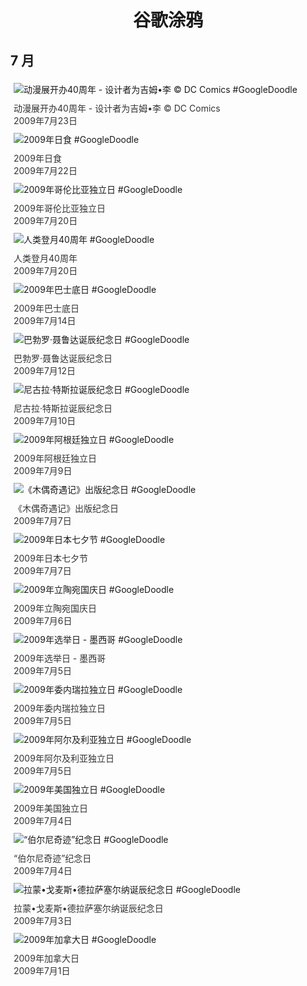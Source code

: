 
<h1 align="center"> 谷歌涂鸦 </h1>




## 7 月

<div class="image">


<img src="https://lh3.googleusercontent.com/btq3YVjoi72XmCynQdE_Uo1nWzbCpGQJk2ronbGSSPYQsWyFHLJIzZsQwSj6icOOgQgprG-HIWT1kvDcldOoD743blGVuZ1If9ORzR9N=s660" alt="动漫展开办40周年 - 设计者为吉姆•李 © DC Comics #GoogleDoodle" style="margin: 5px"/>
<div class="info" style="font-size: 14px; color:#333333; margin:5px"><div class="title">动漫展开办40周年 - 设计者为吉姆•李 © DC Comics</div><div class="date">2009年7月23日</div></div>

<img src="https://lh3.googleusercontent.com/a2tvAf9zHGGL0nHqEobunWr1ukQKPHUgeoNAbX-VlamNXB42OqFvoVkJ6v5SHQxAgCqIMMSvDy3nxOoAg-NDhB9D6iYH3RGdjzoKp5qk=s660" alt="2009年日食 #GoogleDoodle" style="margin: 5px"/>
<div class="info" style="font-size: 14px; color:#333333; margin:5px"><div class="title">2009年日食</div><div class="date">2009年7月22日</div></div>

<img src="https://lh3.googleusercontent.com/eKHBsl-eVykIUR33uY2GRIxtoirTveMkbZAZzuZBKY6QkIJzoZt9-aNbWfT_iVtysjUu-Fokms7ukZr8CsDoBi2UosQvzhmn9MS2n69B=s660" alt="2009年哥伦比亚独立日 #GoogleDoodle" style="margin: 5px"/>
<div class="info" style="font-size: 14px; color:#333333; margin:5px"><div class="title">2009年哥伦比亚独立日</div><div class="date">2009年7月20日</div></div>

<img src="https://lh3.googleusercontent.com/tfr0TGmeiFKumb8GTzZpnzGx6u-WgBR97lnUhf4NYh2JljMQiCLOYdnKfDxE98554PAHvByOikgtaXoMltnfrUVIXpAVW6I4FpSMAhOHnQ=s660" alt="人类登月40周年 #GoogleDoodle" style="margin: 5px"/>
<div class="info" style="font-size: 14px; color:#333333; margin:5px"><div class="title">人类登月40周年</div><div class="date">2009年7月20日</div></div>

<img src="https://lh3.googleusercontent.com/kOdbdwwKntuRVVfs7I7sFFlMv9sJtD0ynfY1a8qLAPWR5h4hmZAbU-ZxcPaN6SJ06lBrqix-MJy1EyXq0NO8zBomgH2joTwagdSQOz4=s660" alt="2009年巴士底日 #GoogleDoodle" style="margin: 5px"/>
<div class="info" style="font-size: 14px; color:#333333; margin:5px"><div class="title">2009年巴士底日</div><div class="date">2009年7月14日</div></div>

<img src="https://lh3.googleusercontent.com/oqujVPubWjNSSzEWicQYOso30PJhY_i8zhLwkN4Eb_vUWgfJTq6YB5ik6mce5NBb9cH9jffr2JhMgKQjAlPqg3559pRmel8LJ1kodcA=s660" alt="巴勃罗·聂鲁达诞辰纪念日 #GoogleDoodle" style="margin: 5px"/>
<div class="info" style="font-size: 14px; color:#333333; margin:5px"><div class="title">巴勃罗·聂鲁达诞辰纪念日</div><div class="date">2009年7月12日</div></div>

<img src="https://lh3.googleusercontent.com/a8jF0RC7N-2BTvRPy0BTDsWJb5nC4FhybUSyCHfbv2k1LcWnZS7B9tcpD9vzXFYbp0D2F5XFaLtuSPRGYJMckXaZh3HEjSWnCGXVYNh6=s660" alt="尼古拉·特斯拉诞辰纪念日 #GoogleDoodle" style="margin: 5px"/>
<div class="info" style="font-size: 14px; color:#333333; margin:5px"><div class="title">尼古拉·特斯拉诞辰纪念日</div><div class="date">2009年7月10日</div></div>

<img src="https://lh3.googleusercontent.com/OpmfKXz4BR0350K9yICjfoe1LV0-jD2PwGJe4lLjSi9cfJs2y6RI_sN_OA2DGy2m4nnfr-DTPJnklcYCC0zqaAQmG7pq7i0Vus7K-GZf=s660" alt="2009年阿根廷独立日 #GoogleDoodle" style="margin: 5px"/>
<div class="info" style="font-size: 14px; color:#333333; margin:5px"><div class="title">2009年阿根廷独立日</div><div class="date">2009年7月9日</div></div>

<img src="https://lh3.googleusercontent.com/vhPjW9c7cqTRk_pRKJFgxQrpE38FXxFZM1DMwk_wy5nyFE3k0tc3BCpd6Ms8iQXyUdzc9YA4396fPi07zF1Pctc_BmCkF1N8Ly6uPURo=s660" alt="《木偶奇遇记》出版纪念日 #GoogleDoodle" style="margin: 5px"/>
<div class="info" style="font-size: 14px; color:#333333; margin:5px"><div class="title">《木偶奇遇记》出版纪念日</div><div class="date">2009年7月7日</div></div>

<img src="https://lh3.googleusercontent.com/fq79aMZ9HAstFiCMpBwYhnoLPAv3YDBXF6yZItzyQKusHzZRVyMXVdY84Mym6Lm5ijGm6QCIQPaEYuKy4u1wibBjO6yU8bNxSK7tFec=s660" alt="2009年日本七夕节 #GoogleDoodle" style="margin: 5px"/>
<div class="info" style="font-size: 14px; color:#333333; margin:5px"><div class="title">2009年日本七夕节</div><div class="date">2009年7月7日</div></div>

<img src="https://lh3.googleusercontent.com/rZ8C7FckSHZUtt6TJjHX6-uFXq9hQ-SYphl3iEfHptRnNDuBC0gR1n-pniQK2jDvbkMy2_Twe4HheyBHsxjYxAajjxyCZg4chJn2PoNmVg=s660" alt="2009年立陶宛国庆日 #GoogleDoodle" style="margin: 5px"/>
<div class="info" style="font-size: 14px; color:#333333; margin:5px"><div class="title">2009年立陶宛国庆日</div><div class="date">2009年7月6日</div></div>

<img src="https://lh3.googleusercontent.com/MeW0O6KWhHwEU0ceEQvpj0dAnhR9tGsk3xVJEnkxy8v3_xAJMVLmdvXGKT5Gt-owSBuHPRl-UQcnYqlS9-Cr1yw482UKq2Rx7GVgcf85=s660" alt="2009年选举日 - 墨西哥 #GoogleDoodle" style="margin: 5px"/>
<div class="info" style="font-size: 14px; color:#333333; margin:5px"><div class="title">2009年选举日 - 墨西哥</div><div class="date">2009年7月5日</div></div>

<img src="//www.google.com/logos/2009/venezuelaindependence2009-hp.gif" alt="2009年委内瑞拉独立日 #GoogleDoodle" style="margin: 5px"/>
<div class="info" style="font-size: 14px; color:#333333; margin:5px"><div class="title">2009年委内瑞拉独立日</div><div class="date">2009年7月5日</div></div>

<img src="https://lh3.googleusercontent.com/nvthst9v1f1feRHdB3OUWC-LIxnJULLc6tGTyM0-eoXsp5AKBkzQyMMOzJR1vjfAMlSdTGQyK1WgnIthp3YWQdKZIWprSTrh-WRTEWo=s660" alt="2009年阿尔及利亚独立日 #GoogleDoodle" style="margin: 5px"/>
<div class="info" style="font-size: 14px; color:#333333; margin:5px"><div class="title">2009年阿尔及利亚独立日</div><div class="date">2009年7月5日</div></div>

<img src="https://lh3.googleusercontent.com/39jThK1IkJOBPES1osnR2eblfga9a-pLCn6YvxUjJ7x87PZpXDJ4W-p-DG407u2r1iBERvJmt1Rf9kn6ZccYHbZz7r4TUtqbsXWNTAY=s660" alt="2009年美国独立日 #GoogleDoodle" style="margin: 5px"/>
<div class="info" style="font-size: 14px; color:#333333; margin:5px"><div class="title">2009年美国独立日</div><div class="date">2009年7月4日</div></div>

<img src="https://lh3.googleusercontent.com/ilCvpJo2elB4ctymgWK78miqIUSkX4vI3-ZwSpUNlb3VWEYpEwbxfkXEPjQSsRg33kO5acKMhwcPOIYIbr3E3P1LRlk6Aid9SGanLZpH1w=s660" alt="“伯尔尼奇迹”纪念日 #GoogleDoodle" style="margin: 5px"/>
<div class="info" style="font-size: 14px; color:#333333; margin:5px"><div class="title">“伯尔尼奇迹”纪念日</div><div class="date">2009年7月4日</div></div>

<img src="https://lh3.googleusercontent.com/0BLD4C1qL40p9BzH3uQ2jzypysezgNBZrLZp_GvUBBikEtk8mi_hwgm1KYMaWIbhdfrwk98qM3cAkTHl_1N8ZcCLLseUBK-UL2Okd6A4_g=s660" alt="拉蒙•戈麦斯•德拉萨塞尔纳诞辰纪念日 #GoogleDoodle" style="margin: 5px"/>
<div class="info" style="font-size: 14px; color:#333333; margin:5px"><div class="title">拉蒙•戈麦斯•德拉萨塞尔纳诞辰纪念日</div><div class="date">2009年7月3日</div></div>

<img src="https://lh3.googleusercontent.com/8ADGb6wuaPIDVYBJiRvmaeoGsiQkaCdALZ5K1t3Tt6xDBsQ-pvfygZv8ks2zLRXXzrO1AzlbpNsMTbZdHsbkFEgSgnb3SAgGwXaWMaE=s660" alt="2009年加拿大日 #GoogleDoodle" style="margin: 5px"/>
<div class="info" style="font-size: 14px; color:#333333; margin:5px"><div class="title">2009年加拿大日</div><div class="date">2009年7月1日</div></div>

</div>








